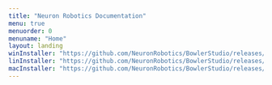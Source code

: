 ```yaml
---
title: "Neuron Robotics Documentation"
menu: true
menuorder: 0
menuname: "Home"
layout: landing
winInstaller: "https://github.com/NeuronRobotics/BowlerStudio/releases/download/0.2.29/Windows-BowlerStudio-0.2.29.exe"
linInstaller: "https://github.com/NeuronRobotics/BowlerStudio/releases/download/0.2.29/Ubuntu-BowlerStudio-0.2.29.deb"
macInstaller: "https://github.com/NeuronRobotics/BowlerStudio/releases/download/0.2.29/MacOSX-BowlerStudio-0.2.29.zip"
---
```


